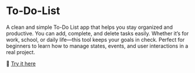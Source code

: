 # To-Do-List
A clean and simple To-Do List app that helps you stay organized and productive.
You can add, complete, and delete tasks easily. Whether it’s for work, school, or daily life—this tool keeps your goals in check.
Perfect for beginners to learn how to manage states, events, and user interactions in a real project.

🔗 [Try it here](https://....)

